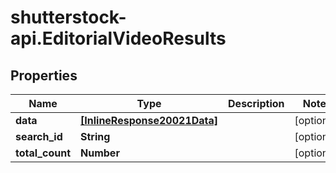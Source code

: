 # shutterstock-api.EditorialVideoResults

## Properties
Name | Type | Description | Notes
------------ | ------------- | ------------- | -------------
**data** | [**[InlineResponse20021Data]**](InlineResponse20021Data.md) |  | [optional] 
**search_id** | **String** |  | [optional] 
**total_count** | **Number** |  | [optional] 


